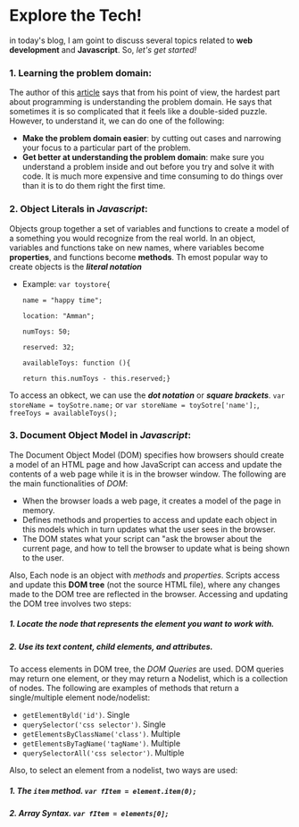 # Explore the Tech!

in today's blog, I am goint to discuss several topics related to **web development** and **Javascript**. So, _let's get started!_

### 1. Learning the problem domain:
The author of this [article](https://simpleprogrammer.com/understanding-the-problem-domain-is-the-hardest-part-of-programming) says that from his point of view, the hardest part about programming is understanding the problem domain. He says that sometimes it is so complicated that it feels like a double-sided puzzle. However, to understand it, we can do one of the following:
* **Make the problem domain easier**: by cutting out cases and narrowing your focus to a particular part of the problem.
* **Get better at understanding the problem domain**: make sure you understand a problem inside and out before you try and solve it with code.  It is much more expensive and time consuming to do things over than it is to do them right the first time. 

### 2. Object Literals in _Javascript_:
Objects group together a set of variables and functions to create a model of a something you would recognize from the real world. In an object, variables and functions take on new names, where variables become **properties**, and functions become **methods**. Th emost popular way to create objects is the ***literal notation***
- Example:
`var toystore{`

  `name = "happy time";`
  
  `location: "Amman";`
  
  `numToys: 50;`
  
  `reserved: 32;`
  
  `availableToys: function (){`
  
    `return this.numToys - this.reserved;}`
    
 To access an obkect, we can use the ***dot notation*** or ***square brackets***. `var storeName = toySotre.name;` or `var storeName = toySotre['name'];`, `freeToys = availableToys();`


### 3. Document Object Model in _Javascript_:
The Document Object Model (DOM) specifies how browsers should create a model of an HTML page and how JavaScript can access and update the contents of a web page while it is in the browser window. The following are the main functionalities of _DOM_:
* When the browser loads a web page, it creates a model of the page in memory.
* Defines methods and properties to access and update each object in this models which in turn updates what the user sees in the browser.
* The DOM states what your script can "ask the browser about the current page, and how to tell the browser to update what is being shown to the user.

Also, Each node is an object with _methods_ and _properties_. Scripts access and update this **DOM tree** (not the source HTML file), where any changes made to the DOM tree are reflected in the browser. Accessing and updating the DOM tree involves two steps:
##### 1. Locate the node that represents the element you want to work with.
##### 2. Use its text content, child elements, and attributes.
To access elements in DOM tree, the _DOM Queries_ are used. DOM queries may return one element, or they may return a Nodelist, which is a collection of nodes. The following are examples of methods that return a single/multiple element node/nodelist:
* `getElementByld('id')`. Single
* `querySelector('css selector')`. Single
* `getElementsByClassName('class')`. Multiple
* `getElementsByTagName('tagName')`. Multiple
* `querySelectorAll('css selector')`. Multiple

Also, to select an element from a nodelist, two ways are used:
##### 1. The `item` method. `var fItem = element.item(0);`
##### 2. Array Syntax. `var fItem = elements[0];`
